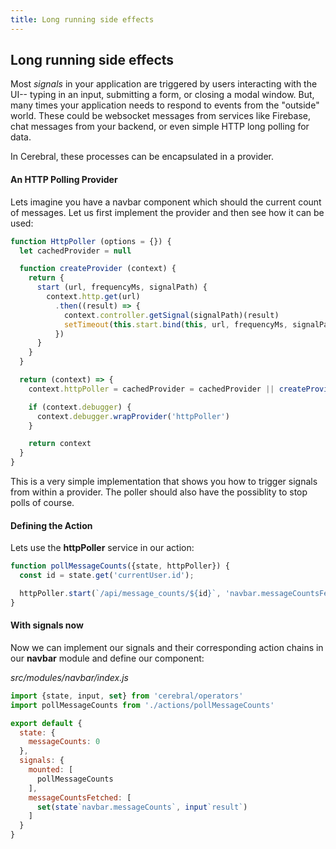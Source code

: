 ```yaml
---
title: Long running side effects
---
```


## Long running side effects

Most *signals* in your application are triggered by users interacting with the UI-- typing in an input, submitting a form, or closing a modal window. But, many times your application needs to respond to events from the "outside" world. These could be websocket messages from services like Firebase, chat messages from your backend, or even simple HTTP long polling for data.

In Cerebral, these processes can be encapsulated in a provider.

#### An HTTP Polling Provider

Lets imagine you have a navbar component which should the current count of messages. Let us first implement the provider and then see how it can be used:

```js
function HttpPoller (options = {}) {
  let cachedProvider = null

  function createProvider (context) {
    return {
      start (url, frequencyMs, signalPath) {
        context.http.get(url)
          .then((result) => {
            context.controller.getSignal(signalPath)(result)
            setTimeout(this.start.bind(this, url, frequencyMs, signalPath), frequencyMs)
          })
      }
    }
  }

  return (context) => {
    context.httpPoller = cachedProvider = cachedProvider || createProvider(context)

    if (context.debugger) {
      context.debugger.wrapProvider('httpPoller')
    }

    return context
  }
}
```

This is a very simple implementation that shows you how to trigger signals from within a provider. The poller should also have the possiblity to stop polls of course.

#### Defining the Action

Lets use the **httpPoller** service in our action:

```js
function pollMessageCounts({state, httpPoller}) {
  const id = state.get('currentUser.id');

  httpPoller.start(`/api/message_counts/${id}`, 'navbar.messageCountsFetched')
}
```

#### With signals now

Now we can implement our signals and their corresponding action chains in our **navbar** module and define our component:

*src/modules/navbar/index.js*
```js
import {state, input, set} from 'cerebral/operators'
import pollMessageCounts from './actions/pollMessageCounts'

export default {
  state: {
    messageCounts: 0
  },
  signals: {
    mounted: [
      pollMessageCounts
    ],
    messageCountsFetched: [
      set(state`navbar.messageCounts`, input`result`)
    ]
  }
}
```
